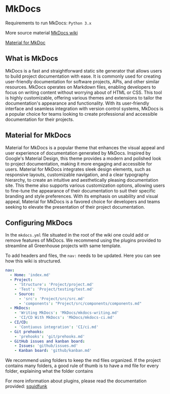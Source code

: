 # MkDocs
Requirements to run MkDocs:
`Python 3.x`

More source material
 [MkDocs wiki](https://www.mkdocs.org/)

[Material for MkDoc](https://squidfunk.github.io/mkdocs-material/)

## What is MkDocs
MkDocs is a fast and straightforward static site generator that allows users to build project documentation with ease. It is commonly used for creating user-friendly
documentation for software projects, APIs, and other similar resources. MkDocs operates on Markdown files,
enabling developers to focus on writing content without worrying about of HTML or CSS. This tool is highly customizable,
offering various themes and extensions to tailor the documentation's appearance and functionality. With its user-friendly
interface and seamless integration with version control systems, MkDocs is a popular choice for teams looking to create professional and accessible documentation for their projects.

## Material for MkDocs
Material for MkDocs is a popular theme that enhances the visual appeal and user experience of documentation generated by MkDocs. Inspired by Google's Material Design,
this theme provides a modern and polished look to project documentation, making it more engaging and accessible for users.
Material for MkDocs integrates sleek design elements, such as responsive layouts, customizable navigation, and a clear typography hierarchy, to create an intuitive and aesthetically pleasing documentation site.
This theme also supports various customization options, allowing users to fine-tune the appearance of their documentation to suit their specific branding and style preferences. With its emphasis on usability and visual appeal,
Material for MkDocs is a favored choice for developers and teams seeking to elevate the presentation of their project documentation.

## Configuring MkDocs
In the `mkdocs.yml` file situated in the root of the wiki one could add or remove features of MkDocs. We recommend using the plugins provided to streamline all Greenhouse projects with same template.

To add headers and files, the `nav:` needs to be updated. Here you can see how this wiki is structured.

```yaml
nav:
  - Home: 'index.md'
  - Project: 
    - 'Structure': 'Project/project.md'
    - 'Test': 'Project/testing/test.md'
    - Source:
      - 'src': 'Project/src/src.md'
      - 'components': "Project/src/components/components.md"
  - MkDocs:
    - 'Writing MkDocs': 'MkDocs/mkdocs-writing.md'
    - 'CI/CD With MkDocs': 'MkDocs/mkdocs-ci.md'
  - CI/CD:
    - 'Contiuous integration': 'CI/ci.md'
  - Git prehooks:
    - 'prehooks': 'git/prehooks.md'
  - GitHub issues and kanban board:
    - Issues: 'github/issues.md'
    - Kanban board: 'github/kanban.md'

```

We recommend using folders to keep the md files organized. If the project contains many folders, a good rule of thumb is
to have a md file for every folder, explaining what the folder contains

For more information about plugins, please read the documentation provided: [squidfunk](https://squidfunk.github.io/mkdocs-material/plugins/)